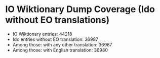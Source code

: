 # IO Wiktionary Dump Coverage (Ido without EO translations)

- IO Wiktionary entries: 44218
- Ido entries without EO translation: 36987
- Among those: with any other translation: 36987
- Among those: with English translation: 36980
